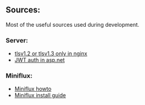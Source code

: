 ﻿## Sources:
 Most of the useful sources used during development.
### Server:
 - [tlsv1.2 or tlsv1.3 only in nginx](https://www.cyberciti.biz/faq/configure-nginx-to-use-only-tls-1-2-and-1-3/)
 - [JWT auth in asp.net](https://www.c-sharpcorner.com/article/jwt-json-web-token-authentication-in-asp-net-core/)
 
 ### Miniflux:
 - [Miniflux howto](https://miniflux.app/docs/howto.html)
 - [Miniflux install guide](https://miniflux.app/docs/installation.html)
